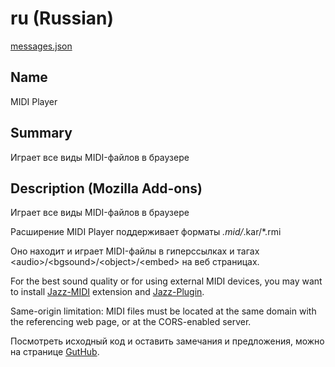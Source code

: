 # ru (Russian)

[messages.json](../firefox/midi-player/_locales/ru/messages.json)

## Name
MIDI Player

## Summary
Играет все виды MIDI-файлов в браузере

## Description (Mozilla Add-ons)
Играет все виды MIDI-файлов в браузере

Расширение MIDI Player поддерживает форматы *.mid/*.kar/*.rmi

Оно находит и играет MIDI-файлы в гиперссылках и тагах &lt;audio&gt;/&lt;bgsound&gt;/&lt;object&gt;/&lt;embed&gt; на веб страницах.

For the best sound quality or for using external MIDI devices, you may want to install <a href=https://addons.mozilla.org/firefox/addon/jazz-midi>Jazz-MIDI</a> extension and <a href=https://jazz-soft.net>Jazz-Plugin</a>.

Same-origin limitation: MIDI files must be located at the same domain with the referencing web page, or at the CORS-enabled server.

Посмотреть исходный код и оставить замечания и предложения, можно на странице <a href=https://github.com/jazz-soft/midi-player>GutHub</a>.
